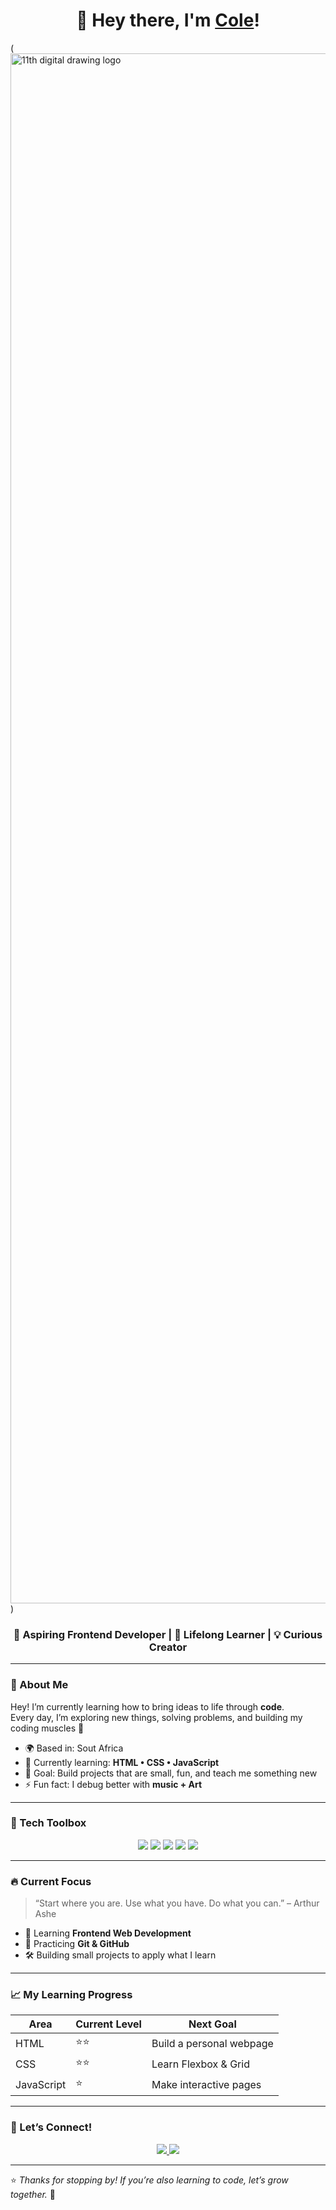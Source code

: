 <h1 align="center">👋 Hey there, I'm <a href="#">Cole</a>!</h1> (<img width="2480" height="2480" alt="11th digital drawing logo" src="https://github.com/user-attachments/assets/b809870b-7c8a-4796-a158-77f6fb98fef7" />
)
<h3 align="center">🚀 Aspiring Frontend Developer | 🌱 Lifelong Learner | 💡 Curious Creator</h3>

---

### 🧠 About Me
Hey! I’m currently learning how to bring ideas to life through **code**.  
Every day, I’m exploring new things, solving problems, and building my coding muscles 💪  

- 🌍 Based in: Sout Africa
- 🧩 Currently learning: **HTML • CSS • JavaScript**  
- 🎯 Goal: Build projects that are small, fun, and teach me something new  
- ⚡ Fun fact: I debug better with **music + Art**

---

### 🧰 Tech Toolbox

<p align="center">
  <img src="https://img.shields.io/badge/Code-HTML5-orange?style=for-the-badge&logo=html5" />
  <img src="https://img.shields.io/badge/Code-CSS3-blue?style=for-the-badge&logo=css3" />
  <img src="https://img.shields.io/badge/Code-JavaScript-yellow?style=for-the-badge&logo=javascript" />
  <img src="https://img.shields.io/badge/Tools-VS%20Code-007ACC?style=for-the-badge&logo=visualstudiocode" />
  <img src="https://img.shields.io/badge/Tools-GitHub-181717?style=for-the-badge&logo=github" />
</p>

---

### 🔥 Current Focus
> “Start where you are. Use what you have. Do what you can.” – Arthur Ashe  

- 🌱 Learning **Frontend Web Development**  
- 🧩 Practicing **Git & GitHub**  
- 🛠️ Building small projects to apply what I learn  

---

### 📈 My Learning Progress
| Area | Current Level | Next Goal |
|------|----------------|------------|
| HTML | ⭐⭐ | Build a personal webpage |
| CSS | ⭐⭐ | Learn Flexbox & Grid |
| JavaScript | ⭐ | Make interactive pages |

---

### 🤝 Let’s Connect!

<p align="center">
  <a href="//linkedin.com/in/cole-yung-063587369">
    <img src="https://img.shields.io/badge/LinkedIn-Connect-blue?style=for-the-badge&logo=linkedin" />
  </a>
  <a href="mailto:utsukushiotaku17@gmail.com">
    <img src="https://img.shields.io/badge/Email-Say%20Hi!-lightgrey?style=for-the-badge&logo=gmail" />
  </a>
</p>

---

⭐️ *Thanks for stopping by! If you’re also learning to code, let’s grow together.* 🌱
